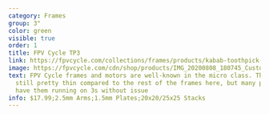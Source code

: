 ```yaml
---
category: Frames
group: 3"
color: green
visible: true
order: 1
title: FPV Cycle TP3
link: https://fpvcycle.com/collections/frames/products/kabab-toothpick-3-tp3-frame
image: https://fpvcycle.com/cdn/shop/products/IMG_20200808_180745_Custom_02dff593-a158-4f1b-a873-afeb81593d39_720x.jpg?v=1605654162
text: FPV Cycle frames and motors are well-known in the micro class. The TP3 is
  still pretty thin compared to the rest of the frames here, but many people
  have them running on 3s without issue
info: $17.99;2.5mm Arms;1.5mm Plates;20x20/25x25 Stacks
---
```

